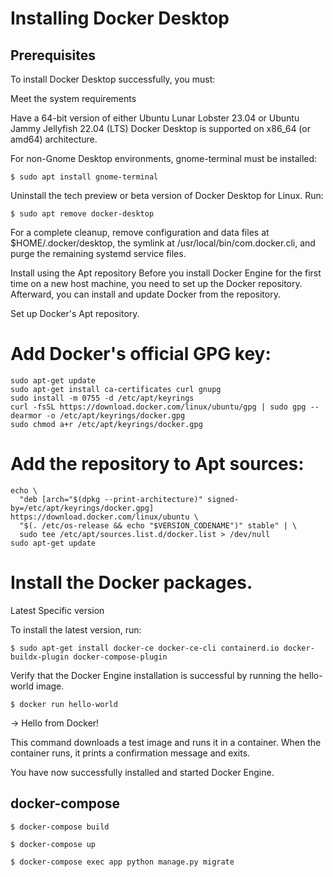 # Installing Docker Desktop

## Prerequisites

To install Docker Desktop successfully, you must:

Meet the system requirements

Have a 64-bit version of either Ubuntu Lunar Lobster 23.04 or Ubuntu Jammy Jellyfish 22.04 (LTS) Docker Desktop is supported on x86_64 (or amd64) architecture.

For non-Gnome Desktop environments, gnome-terminal must be installed:
```shell
$ sudo apt install gnome-terminal
```
Uninstall the tech preview or beta version of Docker Desktop for Linux. Run:
```shell
$ sudo apt remove docker-desktop
```
For a complete cleanup, remove configuration and data files at $HOME/.docker/desktop, the symlink at /usr/local/bin/com.docker.cli, and purge the remaining systemd service files.

Install using the Apt repository
Before you install Docker Engine for the first time on a new host machine, you need to set up the Docker repository. Afterward, you can install and update Docker from the repository.

Set up Docker's Apt repository.

# Add Docker's official GPG key:
```shell
sudo apt-get update
sudo apt-get install ca-certificates curl gnupg
sudo install -m 0755 -d /etc/apt/keyrings
curl -fsSL https://download.docker.com/linux/ubuntu/gpg | sudo gpg --dearmor -o /etc/apt/keyrings/docker.gpg
sudo chmod a+r /etc/apt/keyrings/docker.gpg
```

# Add the repository to Apt sources:
```shell
echo \
  "deb [arch="$(dpkg --print-architecture)" signed-by=/etc/apt/keyrings/docker.gpg] https://download.docker.com/linux/ubuntu \
  "$(. /etc/os-release && echo "$VERSION_CODENAME")" stable" | \
  sudo tee /etc/apt/sources.list.d/docker.list > /dev/null
sudo apt-get update
```

# Install the Docker packages.

Latest Specific version

To install the latest version, run:

```shell
$ sudo apt-get install docker-ce docker-ce-cli containerd.io docker-buildx-plugin docker-compose-plugin
```

Verify that the Docker Engine installation is successful by running the hello-world image.
```shell
$ docker run hello-world
```
-> Hello from Docker!

This command downloads a test image and runs it in a container. When the container runs, it prints a confirmation message and exits.

You have now successfully installed and started Docker Engine.

## docker-compose

```shell
$ docker-compose build
```

```shell
$ docker-compose up
```

```shell
$ docker-compose exec app python manage.py migrate
```
